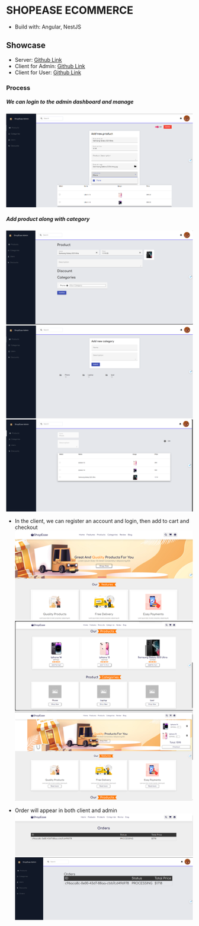 # SHOPEASE ECOMMERCE

- Build with: Angular, NestJS

## Showcase

- Server: [Github Link](https://github.com/minercreepmc/product-catalog)
- Client for Admin: [Github Link](https://github.com/minercreepmc/shop-ease-dashboard)
- Client for User: [Github Link](https://github.com/minercreepmc/shop-ease-client)

### Process

##### We can login to the admin dashboard and manage 
![](./assets/image1.png)
##### Add product along with category
![](./assets/image2.png)
![](./assets/image3.png)
![](./assets/image4.png)



- In the client, we can register an account and login, then add to cart and checkout
![](./assets/image5.png)
![](./assets/image6.png)
![](./assets/image7.png)

- Order will appear in both client and admin
![](./assets/image8.png)
![](./assets/image9.png)







